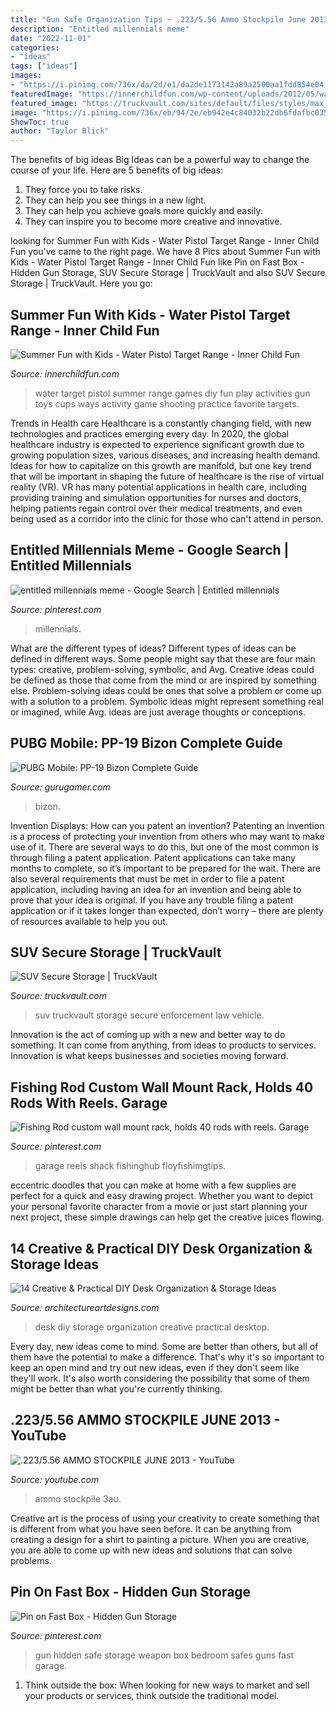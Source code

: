 ```yaml
---
title: "Gun Safe Organization Tips ~ .223/5.56 Ammo Stockpile June 2013"
description: "Entitled millennials meme"
date: "2022-11-01"
categories:
- "ideas"
tags: ["ideas"]
images:
- "https://i.pinimg.com/736x/da/2d/e1/da2de1173142a89a2500aa1fdd854e04.jpg"
featuredImage: "https://innerchildfun.com/wp-content/uploads/2012/05/watertargets2.jpg"
featured_image: "https://truckvault.com/sites/default/files/styles/max_1300x1300/public/media/images/TruckVault_SUVseries_ElevatedLine_Utility1Drawer_SWPD-TacTraining-3.jpg?itok=Sp59qVrt"
image: "https://i.pinimg.com/736x/eb/94/2e/eb942e4c84032b22db6fdafbc035235f--hidden-gun-safe-gun-safes.jpg"
ShowToc: true
author: "Taylor Blick"
---
```



The benefits of big ideas
Big Ideas can be a powerful way to change the course of your life. Here are 5 benefits of big ideas:
1. They force you to take risks.
2. They can help you see things in a new light.
3. They can help you achieve goals more quickly and easily.
4. They can inspire you to become more creative and innovative.

	

		
looking for Summer Fun with Kids - Water Pistol Target Range - Inner Child Fun you've came to the right page. We have 8 Pics about Summer Fun with Kids - Water Pistol Target Range - Inner Child Fun like Pin on Fast Box - Hidden Gun Storage, SUV Secure Storage | TruckVault and also SUV Secure Storage | TruckVault. Here you go:
		
    
## Summer Fun With Kids - Water Pistol Target Range - Inner Child Fun

<img loading=lazy src="https://innerchildfun.com/wp-content/uploads/2012/05/watertargets2.jpg" onerror="this.onerror=null;this.src='https://tse4.mm.bing.net/th?id=OIP._4kq7-UHf81Z5xJQReelFAHaEf&amp;pid=15.1';" alt="Summer Fun with Kids - Water Pistol Target Range - Inner Child Fun">

_Source: innerchildfun.com_

>water target pistol summer range games diy fun play activities gun toys cups ways activity game shooting practice favorite targets. 

	

Trends in Health care
Healthcare is a constantly changing field, with new technologies and practices emerging every day.  In 2020, the global healthcare industry is expected to experience significant growth due to growing population sizes, various diseases, and increasing health demand. Ideas for how to capitalize on this growth are manifold, but one key trend that will be important in shaping the future of healthcare is the rise of virtual reality (VR). VR has many potential applications in health care, including providing training and simulation opportunities for nurses and doctors, helping patients regain control over their medical treatments, and even being used as a corridor into the clinic for those who can't attend in person.

    
## Entitled Millennials Meme - Google Search | Entitled Millennials

<img loading=lazy src="https://i.pinimg.com/736x/da/2d/e1/da2de1173142a89a2500aa1fdd854e04.jpg" onerror="this.onerror=null;this.src='https://tse4.mm.bing.net/th?id=OIP.VLWxx_27_DdDnmz3--4m2gAAAA&amp;pid=15.1';" alt="entitled millennials meme - Google Search | Entitled millennials">

_Source: pinterest.com_

>millennials. 

	

What are the different types of ideas?
Different types of ideas can be defined in different ways. Some people might say that these are four main types: creative, problem-solving, symbolic, and Avg.
Creative ideas could be defined as those that come from the mind or are inspired by something else. Problem-solving ideas could be ones that solve a problem or come up with a solution to a problem. Symbolic ideas might represent something real or imagined, while Avg. ideas are just average thoughts or conceptions.

    
## PUBG Mobile: PP-19 Bizon Complete Guide

<img loading=lazy src="https://img.gurugamer.com/resize/1200x-/2020/08/28/pp-19-bizon-pubg-mobile-682a.jpg" onerror="this.onerror=null;this.src='https://tse4.mm.bing.net/th?id=OIP.yLZJniPkChiNhpJTGqMATwHaD3&amp;pid=15.1';" alt="PUBG Mobile: PP-19 Bizon Complete Guide">

_Source: gurugamer.com_

>bizon. 

	

Invention Displays: How can you patent an invention?
Patenting an invention is a process of protecting your invention from others who may want to make use of it. There are several ways to do this, but one of the most common is through filing a patent application. Patent applications can take many months to complete, so it’s important to be prepared for the wait. There are also several requirements that must be met in order to file a patent application, including having an idea for an invention and being able to prove that your idea is original. If you have any trouble filing a patent application or if it takes longer than expected, don’t worry – there are plenty of resources available to help you out.

    
## SUV Secure Storage | TruckVault

<img loading=lazy src="https://truckvault.com/sites/default/files/styles/max_1300x1300/public/media/images/TruckVault_SUVseries_ElevatedLine_Utility1Drawer_SWPD-TacTraining-3.jpg?itok=Sp59qVrt" onerror="this.onerror=null;this.src='https://tse4.mm.bing.net/th?id=OIP.N2MGB72SdkUwTEJQqR18ygHaE8&amp;pid=15.1';" alt="SUV Secure Storage | TruckVault">

_Source: truckvault.com_

>suv truckvault storage secure enforcement law vehicle. 

	

Innovation is the act of coming up with a new and better way to do something. It can come from anything, from ideas to products to services. Innovation is what keeps businesses and societies moving forward.

    
## Fishing Rod Custom Wall Mount Rack, Holds 40 Rods With Reels. Garage

<img loading=lazy src="https://i.pinimg.com/736x/dd/3b/c0/dd3bc011a98b2880e888f1582571467c.jpg" onerror="this.onerror=null;this.src='https://tse3.mm.bing.net/th?id=OIP.cBRT8pN_O1bZhdIOkuNoQwHaJ3&amp;pid=15.1';" alt="Fishing Rod custom wall mount rack, holds 40 rods with reels. Garage">

_Source: pinterest.com_

>garage reels shack fishinghub floyfishimgtips. 

	

eccentric doodles that you can make at home with a few supplies are perfect for a quick and easy drawing project. Whether you want to depict your personal favorite character from a movie or just start planning your next project, these simple drawings can help get the creative juices flowing.

    
## 14 Creative &amp; Practical DIY Desk Organization &amp; Storage Ideas

<img loading=lazy src="http://www.architectureartdesigns.com/wp-content/uploads/2015/03/14-Creative-Practical-DIY-Desk-Organization-Storage-Ideas-12.jpg" onerror="this.onerror=null;this.src='https://tse2.mm.bing.net/th?id=OIP.XXwTj0N_Njnf02cQGmCicAHaMH&amp;pid=15.1';" alt="14 Creative &amp; Practical DIY Desk Organization &amp; Storage Ideas">

_Source: architectureartdesigns.com_

>desk diy storage organization creative practical desktop. 

	

Every day, new ideas come to mind. Some are better than others, but all of them have the potential to make a difference. That's why it's so important to keep an open mind and try out new ideas, even if they don't seem like they'll work. It's also worth considering the possibility that some of them might be better than what you're currently thinking.

    
## .223/5.56 AMMO STOCKPILE JUNE 2013 - YouTube

<img loading=lazy src="http://i.ytimg.com/vi/V77jRJv-3aU/maxresdefault.jpg" onerror="this.onerror=null;this.src='https://tse3.mm.bing.net/th?id=OIP.SkKsTLy_96B7fTXTnxdogAHaEK&amp;pid=15.1';" alt=".223/5.56 AMMO STOCKPILE JUNE 2013 - YouTube">

_Source: youtube.com_

>ammo stockpile 3au. 

	

Creative art is the process of using your creativity to create something that is different from what you have seen before. It can be anything from creating a design for a shirt to painting a picture. When you are creative, you are able to come up with new ideas and solutions that can solve problems.

    
## Pin On Fast Box - Hidden Gun Storage

<img loading=lazy src="https://i.pinimg.com/736x/eb/94/2e/eb942e4c84032b22db6fdafbc035235f--hidden-gun-safe-gun-safes.jpg" onerror="this.onerror=null;this.src='https://tse2.mm.bing.net/th?id=OIP.aR88S8JlH20yh7ru2vU4_QHaLH&amp;pid=15.1';" alt="Pin on Fast Box - Hidden Gun Storage">

_Source: pinterest.com_

>gun hidden safe storage weapon box bedroom safes guns fast garage. 

	

1. Think outside the box: When looking for new ways to market and sell your products or services, think outside the traditional model.

